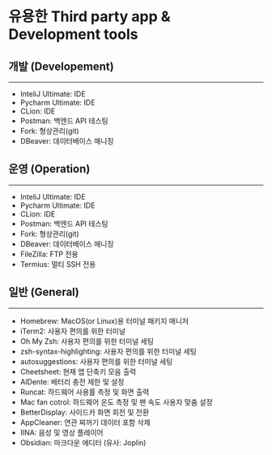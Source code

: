 # 유용한 Third party app & Development tools
## 개발 (Developement)
---
- InteliJ Ultimate: IDE
- Pycharm Ultimate: IDE
- CLion: IDE
- Postman: 백엔드 API 테스팅
- Fork: 형상관리(git)
- DBeaver: 데이터베이스 매니징
## 운영 (Operation)
---
- InteliJ Ultimate: IDE
- Pycharm Ultimate: IDE
- CLion: IDE
- Postman: 백엔드 API 테스팅
- Fork: 형상관리(git)
- DBeaver: 데이터베이스 매니징
- FileZilla: FTP 전용
- Termius: 멀티 SSH 전용

## 일반 (General)
---
- Homebrew: MacOS(or Linux)용 터미널 패키지 매니저  
- iTerm2: 사용자 편의를 위한 터미널
- Oh My Zsh: 사용자 편의를 위한 터미널 세팅
- zsh-syntax-highlighting: 사용자 편의를 위한 터미널 세팅
- autosuggestions: 사용자 편의를 위한 터미널 세팅
- Cheetsheet: 현재 앱 단축키 모음 출력
- AlDente: 배터리 충전 제한 및 설정
- Runcat: 하드웨어 사용률 측정 및 화면 출력
- Mac fan cotrol: 하드웨어 온도 측정 및 팬 속도 사용자 맞춤 설정
- BetterDisplay: 사이드카 화면 회전 및 전환
- AppCleaner: 연관 찌꺼기 데이터 포함 삭제
- IINA: 음성 및 영상 플레이어
- Obsidian: 마크다운 에디터 (유사: Joplin)